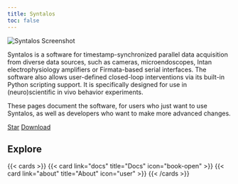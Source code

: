 ```yaml
---
title: Syntalos
toc: false
---
```



![Syntalos Screenshot](images/screenshots/v0.8.4-ui-overview.png)

Syntalos is a software for timestamp-synchronized parallel data acquisition from diverse data sources,
such as cameras, microendoscopes, Intan electrophysiology amplifiers or Firmata-based serial interfaces.
The software also allows user-defined closed-loop interventions via its built-in Python scripting support.
It is specifically designed for use in (neuro)scientific in vivo behavior experiments.

These pages document the software, for users who just want to use Syntalos, as well as developers who want
to make more advanced changes.

<script async defer src="https://buttons.github.io/buttons.js"></script>
<a class="github-button" href="https://github.com/bothlab/syntalos" data-icon="octicon-star" data-size="large" data-show-count="true" aria-label="Star bothlab/syntalos on GitHub">Star</a>
<a class="github-button" href="https://github.com/bothlab/syntalos/releases" data-icon="octicon-download" data-size="large" aria-label="Download bothlab/syntalos on GitHub">Download</a>


## Explore

{{< cards >}}
  {{< card link="docs" title="Docs" icon="book-open" >}}
  {{< card link="about" title="About" icon="user" >}}
{{< /cards >}}
